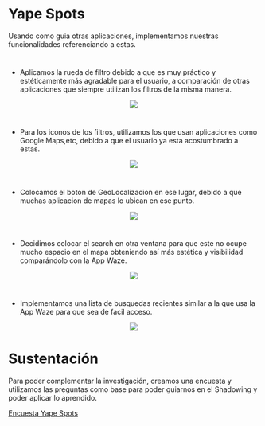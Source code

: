 ﻿#  Yape Spots
Usando como guia otras aplicaciones, implementamos nuestras funcionalidades referenciando a estas.
#
- Aplicamos la rueda de filtro debido a que es muy práctico y estéticamente más agradable para el usuario, a comparación de otras aplicaciones que siempre utilizan los filtros de la misma manera.

<center><img src="https://i.imgur.com/Q6ARgJP.png"/></center>

#
- Para los iconos de los filtros, utilizamos los que usan aplicaciones como Google Maps,etc, debido a que el usuario ya esta acostumbrado a estas.

<center><img src="https://i.imgur.com/OqYM2On.png"/></center>

#
- Colocamos el boton de GeoLocalizacion en ese lugar, debido a que muchas aplicacion de mapas lo ubican en ese punto.

<center><img src="https://i.imgur.com/ZqNAwnq.jpg"/></center>

#
- Decidimos colocar el search en otra ventana para que este no ocupe mucho espacio en el mapa obteniendo así más estética y visibilidad comparándolo con la App Waze.

<center><img src="https://i.imgur.com/4q4DIfs.png"/>
</center>

# 
- Implementamos una lista de busquedas recientes similar a la que usa la App Waze para que sea de facil acceso.
<center><img src="http://i64.tinypic.com/2lk8v28.jpg"/></center>

# Sustentación
Para poder complementar la investigación, creamos una encuesta y utilizamos las preguntas como base para poder guiarnos en el Shadowing y poder aplicar lo aprendido.

[Encuesta Yape Spots](https://forms.gle/Ux4gxsWgjyVaVQ6k7)
